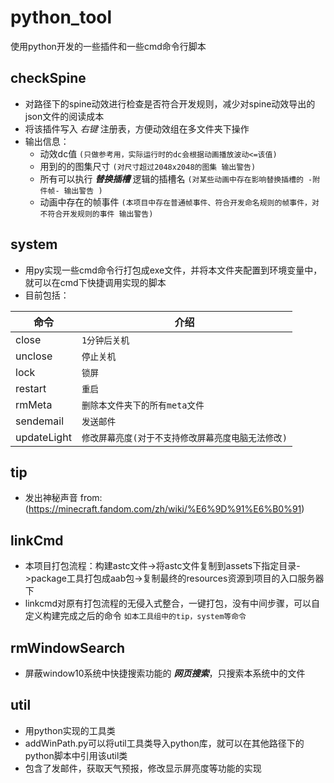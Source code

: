 # python_tool
使用python开发的一些插件和一些cmd命令行脚本

## checkSpine ##
- 对路径下的spine动效进行检查是否符合开发规则，减少对spine动效导出的json文件的阅读成本
- 将该插件写入 *右键* 注册表，方便动效组在多文件夹下操作
- 输出信息：
   - 动效dc值 `(只做参考用，实际运行时的dc会根据动画播放波动<=该值)`
   - 用到的的图集尺寸 `(对尺寸超过2048x2048的图集 输出警告)`
   - 所有可以执行 **_替换插槽_**  逻辑的插槽名 `(对某些动画中存在影响替换插槽的 -附件帧- 输出警告 )`
   - 动画中存在的帧事件 `(本项目中存在普通帧事件、符合开发命名规则的帧事件，对不符合开发规则的事件 输出警告)`
   
## system ##
- 用py实现一些cmd命令行打包成exe文件，并将本文件夹配置到环境变量中，就可以在cmd下快捷调用实现的脚本
- 目前包括：

| 命令        | 介绍 |
| ---         | --- |
| close       | `1分钟后关机` |
| unclose     | `停止关机` |
| lock        | `锁屏` |
| restart     | `重启` |
| rmMeta      | `删除本文件夹下的所有meta文件` |
| sendemail   | `发送邮件` |
| updateLight | `修改屏幕亮度(对于不支持修改屏幕亮度电脑无法修改)` |
  
## tip ##  
- 发出神秘声音  from: (https://minecraft.fandom.com/zh/wiki/%E6%9D%91%E6%B0%91)

## linkCmd ##
- 本项目打包流程：构建astc文件->将astc文件复制到assets下指定目录->package工具打包成aab包->复制最终的resources资源到项目的入口服务器下
- linkcmd对原有打包流程的无侵入式整合，一键打包，没有中间步骤，可以自定义构建完成之后的命令 `如本工具组中的tip，system等命令`

## rmWindowSearch ##  
- 屏蔽window10系统中快捷搜索功能的 **_网页搜索_**，只搜索本系统中的文件

## util ##  
- 用python实现的工具类
- addWinPath.py可以将util工具类导入python库，就可以在其他路径下的python脚本中引用该util类
- 包含了发邮件，获取天气预报，修改显示屏亮度等功能的实现
